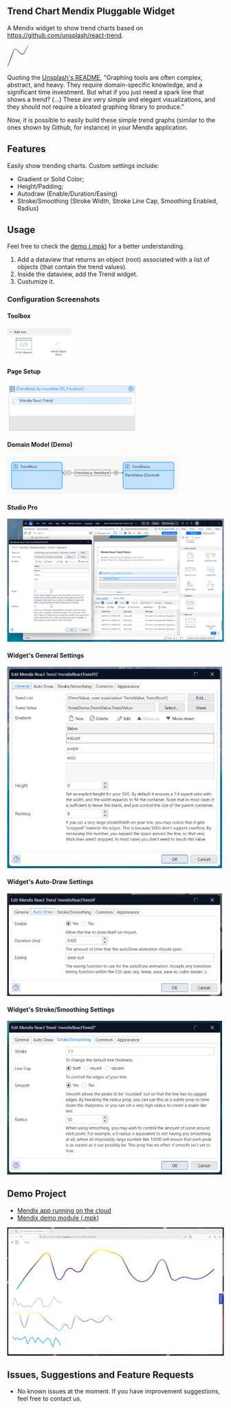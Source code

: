## Trend Chart Mendix Pluggable Widget
A Mendix widget to show trend charts based on https://github.com/unsplash/react-trend. 

<img alt="Toolbox Screenshot" src="https://github.com/StoneworxNL/react-trend-mendix/blob/main/images/logo.png" width="50px"/>

Quoting the [Unsplash's README](https://github.com/unsplash/react-trend?tab=readme-ov-file#react-trend), "Graphing tools are often complex, abstract, and heavy. They require domain-specific knowledge, and a significant time investment. But what if you just need a spark line that shows a trend? (...) These are very simple and elegant visualizations, and they should not require a bloated graphing library to produce."

Now, it is possible to easily build these simple trend graphs (similar to the ones shown by Github, for instance) in your Mendix application.

## Features
Easily show trending charts. Custom settings include:

*   Gradient or Solid Color;
*   Height/Padding;
*   Autodraw (Enable/Duration/Easing)
*   Stroke/Smoothing (Stroke Width, Stroke Line Cap, Smoothing Enabled, Radius)


## Usage
Feel free to check the [demo (.mpk)](https://github.com/StoneworxNL/mendix-react-trend/tree/main/demo) for a better understanding.

1. Add a dataview that returns an object (root) associated with a list of objects (that contain the trend values).
2. Inside the dataview, add the Trend widget.
3. Custumize it.

### Configuration Screenshots

#### Toolbox
<img alt="Toolbox Screenshot" src="https://github.com/StoneworxNL/react-trend-mendix/blob/main/images/toolbox.png" width="150px"/>

#### Page Setup
<img alt="Page Setup Screenshot" src="https://github.com/StoneworxNL/react-trend-mendix/blob/main/images/pagesetup.png" width="300px"/>

#### Domain Model (Demo)
<img alt="Domain Model Demo" src="https://github.com/StoneworxNL/react-trend-mendix/blob/main/images/domainmodel.png" width="400px"/>

#### Studio Pro
![Studio Pro Screenshot](https://github.com/StoneworxNL/react-trend-mendix/blob/main/images/studiopro1.png)

#### Widget's General Settings
<img alt="Widget's General Settings" src="https://github.com/StoneworxNL/react-trend-mendix/blob/main/images/configgeneral.png" width="500px"/>

#### Widget's Auto-Draw Settings
<img alt="Widget's Auto-Draw Settings" src="https://github.com/StoneworxNL/react-trend-mendix/blob/main/images/autodraw.png" width="500px"/>

#### Widget's Stroke/Smoothing Settings
<img alt="Widget's Stroke/Smoothing Settings" src="https://github.com/StoneworxNL/react-trend-mendix/blob/main/images/strokesmoothing.png" width="500px"/>

## Demo Project
- [Mendix app running on the cloud](https://reacttrend-sandbox.mxapps.io/index.html)
- [Mendix demo module (.mpk)](https://github.com/StoneworxNL/react-trend-mendix/tree/main/demo)

![Trend Demo](https://github.com/StoneworxNL/react-trend-mendix/blob/main/images/app.png)
<!-- - [Marketplace widget](https://marketplace.mendix.com/link/component/237438) -->
<!-- - [Mendix demo scss (.scss)](https://github.com/StoneworxNL/block-note-mendix/blob/main/demo/demo.scss) -->

## Issues, Suggestions and Feature Requests

*   No known issues at the moment. If you have improvement suggestions, feel free to contact us.
